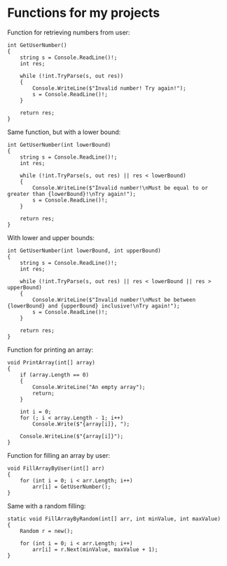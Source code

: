 # Functions for my projects

Function for retrieving numbers from user:

```
int GetUserNumber()
{
    string s = Console.ReadLine()!;
    int res;

    while (!int.TryParse(s, out res))
    {
        Console.WriteLine($"Invalid number! Try again!");
        s = Console.ReadLine()!;
    }

    return res;
}
```

Same function, but with a lower bound:

```
int GetUserNumber(int lowerBound)
{
    string s = Console.ReadLine()!;
    int res;

    while (!int.TryParse(s, out res) || res < lowerBound)
    {
        Console.WriteLine($"Invalid number!\nMust be equal to or greater than {lowerBound}!\nTry again!");
        s = Console.ReadLine()!;
    }

    return res;
}
```

With lower and upper bounds:

```
int GetUserNumber(int lowerBound, int upperBound)
{
    string s = Console.ReadLine()!;
    int res;

    while (!int.TryParse(s, out res) || res < lowerBound || res > upperBound)
    {
        Console.WriteLine($"Invalid number!\nMust be between {lowerBound} and {upperBound} inclusive!\nTry again!");
        s = Console.ReadLine()!;
    }

    return res;
}
```

Function for printing an array:

```
void PrintArray(int[] array)
{
    if (array.Length == 0)
    {
        Console.WriteLine("An empty array");
        return;
    }

    int i = 0;
    for (; i < array.Length - 1; i++)
        Console.Write($"{array[i]}, ");

    Console.WriteLine($"{array[i]}");
}
```

Function for filling an array by user:

```
void FillArrayByUser(int[] arr)
{
    for (int i = 0; i < arr.Length; i++)
        arr[i] = GetUserNumber();
}
```

Same with a random filling:

```
static void FillArrayByRandom(int[] arr, int minValue, int maxValue)
{
    Random r = new();

    for (int i = 0; i < arr.Length; i++)
        arr[i] = r.Next(minValue, maxValue + 1); 
}
```
